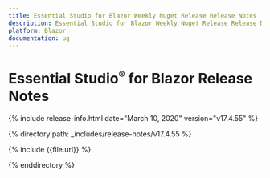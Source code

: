 ```yaml
---
title: Essential Studio for Blazor Weekly Nuget Release Release Notes  
description: Essential Studio for Blazor Weekly Nuget Release Release Notes  
platform: Blazor
documentation: ug
---
```


# Essential Studio<sup style="font-size:70%">&reg;</sup> for Blazor  Release Notes  

{% include release-info.html date="March 10, 2020"  version="v17.4.55" %} 

{% directory path: _includes/release-notes/v17.4.55 %}

{% include {{file.url}} %}

{% enddirectory %}


